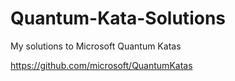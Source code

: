 # Quantum-Kata-Solutions
My solutions to Microsoft Quantum Katas

https://github.com/microsoft/QuantumKatas
